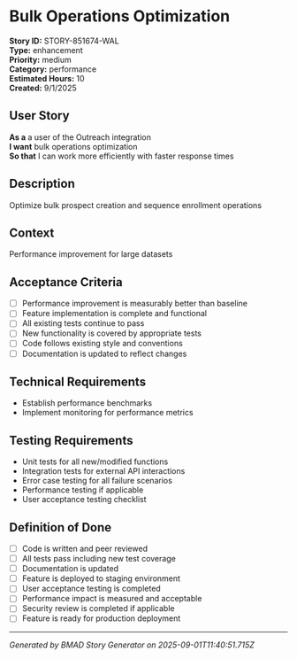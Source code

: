 # Bulk Operations Optimization

**Story ID:** STORY-851674-WAL  
**Type:** enhancement  
**Priority:** medium  
**Category:** performance  
**Estimated Hours:** 10  
**Created:** 9/1/2025

## User Story

**As a** a user of the Outreach integration  
**I want** bulk operations optimization  
**So that** I can work more efficiently with faster response times

## Description

Optimize bulk prospect creation and sequence enrollment operations

## Context

Performance improvement for large datasets

## Acceptance Criteria

- [ ] Performance improvement is measurably better than baseline
- [ ] Feature implementation is complete and functional
- [ ] All existing tests continue to pass
- [ ] New functionality is covered by appropriate tests
- [ ] Code follows existing style and conventions
- [ ] Documentation is updated to reflect changes

## Technical Requirements

- Establish performance benchmarks
- Implement monitoring for performance metrics

## Testing Requirements

- Unit tests for all new/modified functions
- Integration tests for external API interactions
- Error case testing for all failure scenarios
- Performance testing if applicable
- User acceptance testing checklist

## Definition of Done

- [ ] Code is written and peer reviewed
- [ ] All tests pass including new test coverage
- [ ] Documentation is updated
- [ ] Feature is deployed to staging environment
- [ ] User acceptance testing is completed
- [ ] Performance impact is measured and acceptable
- [ ] Security review is completed if applicable
- [ ] Feature is ready for production deployment

---

*Generated by BMAD Story Generator on 2025-09-01T11:40:51.715Z*
